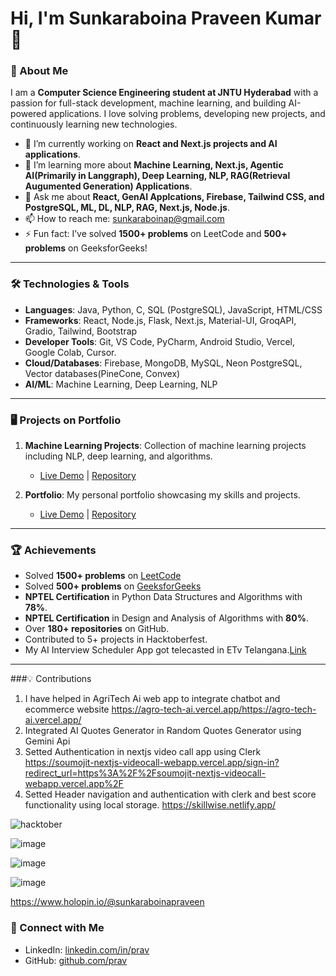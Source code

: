 # Hi, I'm Sunkaraboina Praveen Kumar 👋

### 🌟 About Me

I am a **Computer Science Engineering student at JNTU Hyderabad** with a passion for full-stack development, machine learning, and building AI-powered applications. I love solving problems, developing new projects, and continuously learning new technologies.

- 🔭 I’m currently working on **React and Next.js projects and AI applications**.
- 🌱 I’m learning more about **Machine Learning, Next.js, Agentic AI(Primarily in Langgraph), Deep Learning, NLP, RAG(Retrieval Augumented Generation) Applications**.
- 💬 Ask me about **React, GenAI Applcations, Firebase, Tailwind CSS, and PostgreSQL, ML, DL, NLP, RAG, Next.js, Node.js**.
- 📫 How to reach me: [sunkaraboinap@gmail.com](mailto:sunkaraboinap@gmail.com)
- ⚡ Fun fact: I’ve solved **1500+ problems** on LeetCode and **500+ problems** on GeeksforGeeks!

---

### 🛠️ Technologies & Tools

- **Languages**: Java, Python, C, SQL (PostgreSQL), JavaScript, HTML/CSS
- **Frameworks**: React, Node.js, Flask, Next.js, Material-UI, GroqAPI, Gradio, Tailwind, Bootstrap
- **Developer Tools**: Git, VS Code, PyCharm, Android Studio, Vercel, Google Colab, Cursor.
- **Cloud/Databases**: Firebase, MongoDB, MySQL, Neon PostgreSQL, Vector databases(PineCone, Convex)
- **AI/ML**: Machine Learning, Deep Learning, NLP

---

### 🖥️ Projects on Portfolio

1. **Machine Learning Projects**: Collection of machine learning projects including NLP, deep learning, and algorithms.
   - [Live Demo](https://ml-projects-six.vercel.app/) | [Repository](https://github.com/SunkaraboinaPraveenKumar/Machine_Learning_Projects)

2. **Portfolio**: My personal portfolio showcasing my skills and projects.
   - [Live Demo](https://next-js-portfolio-prav.vercel.app/) | [Repository](https://github.com/SunkaraboinaPraveenKumar/Praveen_Portfolio)

---

### 🏆 Achievements

- Solved **1500+ problems** on [LeetCode](https://leetcode.com/u/Sunkaraboina_Praveen_Kumar/)
- Solved **500+ problems** on [GeeksforGeeks](https://geeksforgeeks.org/user/sunkara1i49/)
- **NPTEL Certification** in Python Data Structures and Algorithms with **78%**.
- **NPTEL Certification** in Design and Analysis of Algorithms with **80%**.
- Over **180+ repositories** on GitHub.
- Contributed to 5+ projects in Hacktoberfest.
- My AI Interview Scheduler App got telecasted in ETv Telangana.[Link](https://ai-interview-platform-prav-vapi.vercel.app/)

---

###💡 Contributions
1. I have helped in AgriTech Ai web app to integrate chatbot and ecommerce website
https://agro-tech-ai.vercel.app/https://agro-tech-ai.vercel.app/
2. Integrated AI Quotes Generator in Random Quotes Generator using Gemini Api
3. Setted Authentication in nextjs video call app using Clerk
https://soumojit-nextjs-videocall-webapp.vercel.app/sign-in?redirect_url=https%3A%2F%2Fsoumojit-nextjs-videocall-webapp.vercel.app%2F
4. Setted Header navigation and authentication with clerk and best score functionality using local storage.
https://skillwise.netlify.app/


![hacktober](https://github.com/user-attachments/assets/e85a8674-3f32-4599-bb7f-1b72bc94d9fd)

![image](https://github.com/user-attachments/assets/dd6cec05-0a6d-4646-a361-85f7fc55e401)

![image](https://github.com/user-attachments/assets/f6e3234f-2306-4b07-9149-0ceaba2543cc)

![image](https://github.com/user-attachments/assets/ff9bd4f6-6718-4ff9-b188-1c1f8f3549ce)


https://www.holopin.io/@sunkaraboinapraveen


### 🔗 Connect with Me

- LinkedIn: [linkedin.com/in/prav](https://www.linkedin.com/in/prav)
- GitHub: [github.com/prav](https://github.com/SunkaraboinaPraveenKumar)



